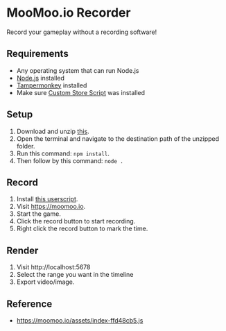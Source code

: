 # MooMoo.io Recorder
Record your gameplay without a recording software!

## Requirements
- Any operating system that can run Node.js
- [Node.js](https://nodejs.org/en/download) installed
- [Tampermonkey](https://www.tampermonkey.net) installed
- Make sure [Custom Store Script](https://greasyfork.org/en/scripts/461745) was installed

## Setup
1. Download and unzip [this](https://github.com/kookywarrior/moomooio-recorder/archive/refs/heads/main.zip).
2. Open the terminal and navigate to the destination path of the unzipped folder.
3. Run this command: `npm install`.
4. Then follow by this command: `node .`

## Record
1. Install [this userscript](https://github.com/kookywarrior/moomooio-recorder/raw/main/userscript.user.js).
2. Visit https://moomoo.io.
3. Start the game.
4. Click the record button to start recording.
5. Right click the record button to mark the time.

## Render
1. Visit http://localhost:5678
2. Select the range you want in the timeline
3. Export video/image.

## Reference
- https://moomoo.io/assets/index-ffd48cb5.js
